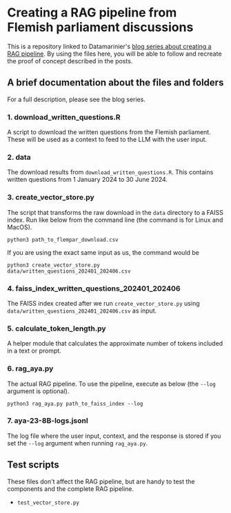 # Creating a RAG pipeline from Flemish parliament discussions

This is a repository linked to Datamarinier's [blog series about creating a RAG pipeline](https://medium.com/@Datamarinier/making-an-api-out-of-a-hugging-face-model-introduction-a0c4b2408f52).
By using the files here, you will be able to follow and recreate the proof of concept described in the posts.

## A brief documentation about the files and folders

For a full description, please see the blog series.

### 1. download_written_questions.R

A script to download the written questions from the Flemish parliament.
These will be used as a context to feed to the LLM with the user input.

### 2. data

The download results from `download_written_questions.R`. 
This contains written questions from 1 January 2024 to 30 June 2024.

### 3. create_vector_store.py

The script that transforms the raw download in the `data` directory to a FAISS index.
Run like below from the command line (the command is for Linux and MacOS). 

```commandline
python3 path_to_flempar_download.csv
```

If you are using the exact same input as us, the command would be

```commandline
python3 create_vector_store.py data/written_questions_202401_202406.csv 
```

### 4. faiss_index_written_questions_202401_202406

The FAISS index created after we run `create_vector_store.py` using `data/written_questions_202401_202406.csv`
as input.

### 5. calculate_token_length.py

A helper module that calculates the approximate number of tokens included in a text or prompt.

### 6. rag_aya.py

The actual RAG pipeline. To use the pipeline, execute as below (the `--log` argument is optional).

```commandline
python3 rag_aya.py path_to_faiss_index --log
```

### 7. aya-23-8B-logs.jsonl

The log file where the user input, context, and the response is stored if you set the `--log` argument
when running `rag_aya.py`.

## Test scripts

These files don't affect the RAG pipeline, but are handy to test the components and the complete RAG pipeline.

- `test_vector_store.py`
